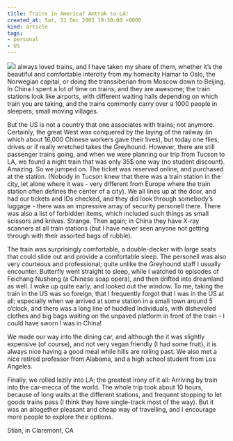 ```yaml
---
title: Trains in America? Amtrak to LA!
created_at: Sat, 31 Dec 2005 19:30:00 +0000
kind: article
tags:
- personal
- US
---
```


![](http://www.dot.wisconsin.gov/travel/rail/images/amtrak-engine.jpg)I
always loved trains, and I have taken my share of them, whether it’s the
beautiful and comfortable intercity from my homecity Hamar to Oslo, the
Norwegian capital, or doing the transsiberian from Moscow down to
Beijing. In China I spent a lot of time on trains, and they are awesome;
the train stations look like airports, with different waiting halls
depending on which train you are taking, and the trains commonly carry
over a 1000 people in sleepers; small moving villages.

But the US is not a country that one associates with trains; not
anymore. Certainly, the great West was conquered by the laying of the
railway (in which about 16,000 Chinese workers gave their lives), but
today one flies, drives or if really wretched takes the Greyhound.
However, there are still passenger trains going, and when we were
planning our trip from Tucson to LA, we found a night train that was
only 35\$ one way (no student discount). Amazing. So we jumped on. The
ticket was reserved online, and purchased at the station. (Nobody in
Tucson knew that there was a train station in the city, let alone where
it was - very different from Europe where the train station often
defines the center of a city). We all lines up at the door, and had our
tickets and IDs checked, and they did look through somebody’s luggage -
there was an impressive array of security personell there. There was
also a list of forbidden items, which included such things as small
scissors and knives. Strange. Then again; in China they have X-ray
scanners at all train stations (but I have never seen anyone not getting
through with their assorted bags of rubble).

The train was surprisingly comfortable, a double-decker with large seats
that could slide out and provide a comfortable sleep. The personell was
also very courteous and professional; quite unlike the Greyhound staff I
usually encounter. Butterfly went straight to sleep, while I watched to
episodes of Feichang Nusheng (a Chinese soap opera), and then drifted
into dreamland as well. I woke up quite early, and looked out the
window. To me, taking the train in the US was so foreign, that I
frequently forgot that I was in the US at all; especially when we
arrived at some station in a small town around 5 o’clock, and there was
a long line of huddled individuals, with disheveled clothes and big bags
waiting on the unpaved platform in front of the train - I could have
sworn I was in China!

We made our way into the dining car, and although the it was slightly
expensive (of course), and not very vegan friendly (I had some fruit),
it is always nice having a good meal while hills are rolling past. We
also met a nice retired professor from Alabama, and a high school
student from Los Angeles.

Finally, we rolled lazily into LA; the greatest irony of it all:
Arriving by train into the car-mecca of the world. The whole trip took
about 10 hours, because of long waits at the different stations, and
frequent stopping to let goods trains pass (I think they have
single-track most of the way). But it was an altogether pleasant and
cheap way of travelling, and I encourage more people to explore their
options.

Stian, in Claremont, CA
